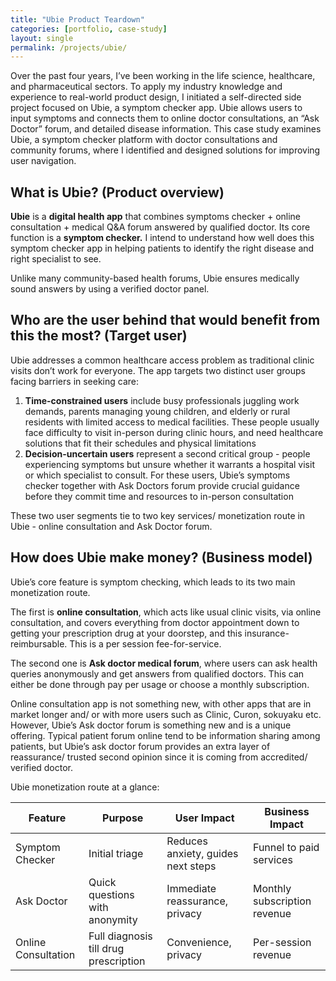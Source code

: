 ```yaml
---
title: "Ubie Product Teardown"
categories: [portfolio, case-study]
layout: single
permalink: /projects/ubie/
---
```


Over the past four years, I’ve been working in the life science, healthcare, and pharmaceutical sectors. To apply my industry knowledge and experience to real-world product design, I initiated a self-directed side project focused on Ubie, a symptom checker app. Ubie allows users to input symptoms and connects them to online doctor consultations, an “Ask Doctor” forum, and detailed disease information.
This case study examines Ubie, a symptom checker platform with doctor consultations and community forums, where I identified and designed solutions for improving user navigation.

## What is Ubie? (Product overview)

**Ubie** is a **digital health app** that combines symptoms checker + online consultation + medical Q&A forum answered by qualified doctor. Its core function is a **symptom checker.** I intend to understand how well does this symptom checker app in helping patients to identify the right disease and right specialist to see.

Unlike many community-based health forums, Ubie ensures medically sound answers by using a verified doctor panel.

## Who are the user behind that would benefit from this the most? (Target user)

Ubie addresses a common healthcare access problem as traditional clinic visits don’t work for everyone. The app targets two distinct user groups facing barriers in seeking care:

1. **Time-constrained users** include busy professionals juggling work demands, parents managing young children, and elderly or rural residents with limited access to medical facilities. These people usually face difficulty to visit in-person during clinic hours, and need healthcare solutions that fit their schedules and physical limitations
2. **Decision-uncertain users** represent a second critical group - people experiencing symptoms but unsure whether it warrants a hospital visit or which specialist to consult. For these users, Ubie’s symptoms checker together with Ask Doctors forum provide crucial guidance before they commit time and resources to in-person consultation

These two user segments tie to two key services/ monetization route in Ubie - online consultation and Ask Doctor forum.

## How does Ubie make money? (Business model)

Ubie’s core feature is symptom checking, which leads to its two main monetization route. 

The first is **online consultation**, which acts like usual clinic visits, via online consultation, and covers everything from doctor appointment down to getting your prescription drug at your doorstep, and this insurance-reimbursable. This is a per session fee-for-service.

The second one is **Ask doctor medical forum**, where users can ask health queries anonymously and get answers from qualified doctors. This can either be done through pay per usage or choose a monthly subscription.

Online consultation app is not something new, with other apps that are in market longer and/ or with more users such as Clinic, Curon, sokuyaku etc. However, Ubie’s Ask doctor forum is something new and is a unique offering. Typical patient forum online tend to be information sharing among patients, but Ubie’s ask doctor forum provides an extra layer of reassurance/ trusted second opinion since it is coming from accredited/ verified doctor.

Ubie monetization route at a glance:

| Feature | Purpose | User Impact | Business Impact |
| --- | --- | --- | --- |
| Symptom Checker | Initial triage | Reduces anxiety, guides next steps | Funnel to paid services |
| Ask Doctor | Quick questions with anonymity | Immediate reassurance, privacy | Monthly subscription revenue |
| Online Consultation | Full diagnosis till drug prescription | Convenience, privacy | Per-session revenue |
